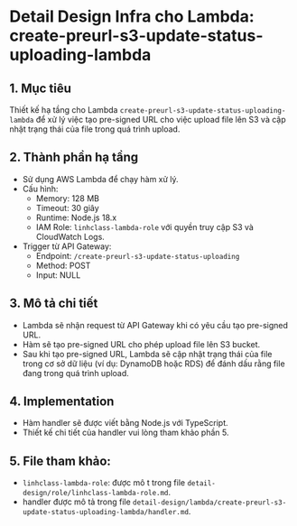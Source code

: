 # Detail Design Infra cho Lambda: create-preurl-s3-update-status-uploading-lambda

## 1. Mục tiêu

Thiết kế hạ tầng cho Lambda `create-preurl-s3-update-status-uploading-lambda` để xử lý việc tạo pre-signed URL cho việc upload file lên S3 và cập nhật trạng thái của file trong quá trình upload.

## 2. Thành phần hạ tầng

- Sử dụng AWS Lambda để chạy hàm xử lý.
- Cấu hình:
  - Memory: 128 MB
  - Timeout: 30 giây
  - Runtime: Node.js 18.x
  - IAM Role: `linhclass-lambda-role` với quyền truy cập S3 và CloudWatch Logs.
- Trigger từ API Gateway:
  - Endpoint: `/create-preurl-s3-update-status-uploading`
  - Method: POST
  - Input: NULL

## 3. Mô tả chi tiết

- Lambda sẽ nhận request từ API Gateway khi có yêu cầu tạo pre-signed URL.
- Hàm sẽ tạo pre-signed URL cho phép upload file lên S3 bucket.
- Sau khi tạo pre-signed URL, Lambda sẽ cập nhật trạng thái của file trong cơ sở dữ liệu (ví dụ: DynamoDB hoặc RDS) để đánh dấu rằng file đang trong quá trình upload.

## 4. Implementation

- Hàm handler sẽ được viết bằng Node.js với TypeScript.
- Thiết kế chi tiết của handler vui lòng tham khảo phần 5.

## 5. File tham khảo:

- `linhclass-lambda-role`: được mô t trong file `detail-design/role/linhclass-lambda-role.md`.
- handler được mô tả trong file `detail-design/lambda/create-preurl-s3-update-status-uploading-lambda/handler.md`.
